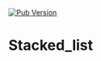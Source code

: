 [![Pub Version](https://img.shields.io/pub/v/dart_code_metrics?logo=dart&logoColor=white)](https://wangaamc.tistory.com/)


# Stacked_list

